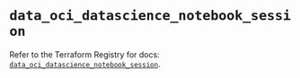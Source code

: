 # `data_oci_datascience_notebook_session`

Refer to the Terraform Registry for docs: [`data_oci_datascience_notebook_session`](https://registry.terraform.io/providers/hashicorp/oci/7.19.0/docs/data-sources/datascience_notebook_session).
